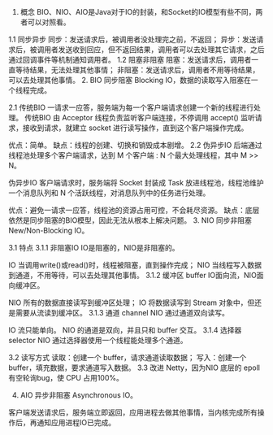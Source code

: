 1. 概念
BIO、NIO、AIO是Java对于IO的封装，和Socket的IO模型有些不同，两者可以对照看。

1.1 同步异步
同步：发送请求后，被调用者没处理完之前，不返回；
异步：发送请求后，被调用者发送收到回应，但不返回结果，调用者可以去处理其它请求，之后通过回调事件等机制通知调用者。
1.2 阻塞非阻塞
阻塞：发送请求后，调用者一直等待结果，无法处理其他事情；
非阻塞：发送请求后，调用者不用等待结果，可以去处理其他事情。
2. BIO
同步阻塞 Blocking IO，数据的读取写入阻塞在一个线程完成。

2.1 传统BIO
一请求一应答，服务端为每一个客户端请求创建一个新的线程进行处理。
传统BIO
由 Acceptor 线程负责监听客户端连接，不停调用 accept() 监听请求，接收到请求，就建立 socket 进行读写操作，直到这个客户端操作完成。

优点：简单。
缺点：线程的创建、切换和销毁成本剧增。
2.2 伪异步IO
后端通过线程池处理多个客户端请求，达到 M 个客户端 : N 个最大处理线程，其中 M >> N。

伪异步IO
客户端请求时，服务端将 Socket 封装成 Task 放进线程池，线程池维护一个消息队列和 N 个活跃线程，对消息队列中的任务进行处理。

优点：避免一请求一应答，线程池的资源占用可控，不会耗尽资源。
缺点：底层依然是同步阻塞的BIO模型，因此无法从根本上解决问题。
3. NIO
同步非阻塞 New/Non-Blocking IO。

3.1 特点
3.1.1 非阻塞IO
IO是阻塞的，NIO是非阻塞的。

IO 当调用write()或read()时，线程被阻塞，直到操作完成；
NIO 当线程写入数据到通道，不用等待，可以去处理其他事情。
3.1.2 缓冲区 buffer
IO面向流，NIO面向缓冲区。

NIO 所有的数据直接读写到缓冲区处理；
IO 将数据读写到 Stream 对象中，但还是需要从流读到缓冲区。
3.1.3 通道 channel
NIO 通过通道双向读写。

IO 流只能单向。
NIO 的通道是双向，并且只和 buffer 交互。
3.1.4 选择器 selector
NIO 通过选择器使用一个线程能处理多个通道。

3.2 读写方式
读取：创建一个 buffer，请求通道读取数据；
写入：创建一个 buffer，填充数据，要求通道写入数据。
3.3 改进
Netty，因为NIO 底层的 epoll 有空轮询bug，使 CPU 占用100%。

4. AIO
异步非阻塞 Asynchronous IO。

客户端发送请求后，服务端立即返回，应用进程去做其他事情，当内核完成所有操作后，再通知应用进程IO已完成。